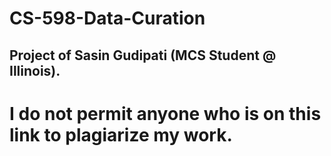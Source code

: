 # CS-598-Data-Curation

## Project of Sasin Gudipati (MCS Student @ Illinois). 

# I do not permit anyone who is on this link to plagiarize my work. 
